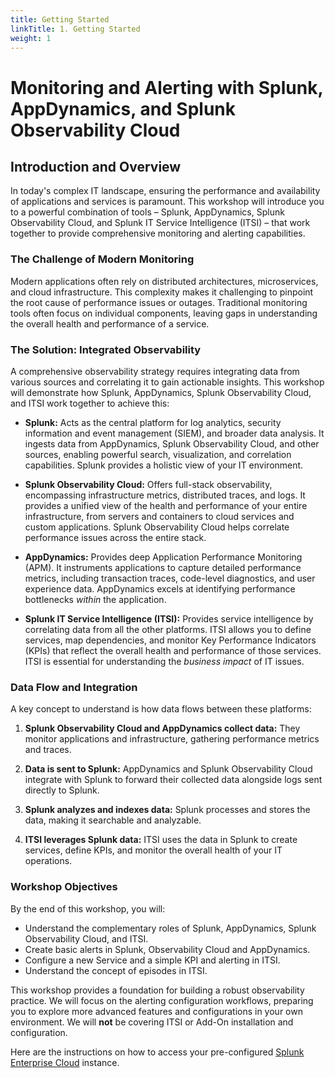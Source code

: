 ```yaml
---
title: Getting Started
linkTitle: 1. Getting Started
weight: 1
---
```


# Monitoring and Alerting with Splunk, AppDynamics, and Splunk Observability Cloud

## Introduction and Overview

In today's complex IT landscape, ensuring the performance and availability of applications and services is paramount.  This workshop will introduce you to a powerful combination of tools – Splunk, AppDynamics, Splunk Observability Cloud, and Splunk IT Service Intelligence (ITSI) – that work together to provide comprehensive monitoring and alerting capabilities.

### The Challenge of Modern Monitoring

Modern applications often rely on distributed architectures, microservices, and cloud infrastructure.  This complexity makes it challenging to pinpoint the root cause of performance issues or outages.  Traditional monitoring tools often focus on individual components, leaving gaps in understanding the overall health and performance of a service.

### The Solution: Integrated Observability

A comprehensive observability strategy requires integrating data from various sources and correlating it to gain actionable insights.  This workshop will demonstrate how Splunk, AppDynamics, Splunk Observability Cloud, and ITSI work together to achieve this:

* **Splunk:**  Acts as the central platform for log analytics, security information and event management (SIEM), and broader data analysis.  It ingests data from AppDynamics, Splunk Observability Cloud, and other sources, enabling powerful search, visualization, and correlation capabilities.  Splunk provides a holistic view of your IT environment.

* **Splunk Observability Cloud:** Offers full-stack observability, encompassing infrastructure metrics, distributed traces, and logs. It provides a unified view of the health and performance of your entire infrastructure, from servers and containers to cloud services and custom applications. Splunk Observability Cloud helps correlate performance issues across the entire stack.

* **AppDynamics:**  Provides deep Application Performance Monitoring (APM).  It instruments applications to capture detailed performance metrics, including transaction traces, code-level diagnostics, and user experience data.  AppDynamics excels at identifying performance bottlenecks *within* the application.

* **Splunk IT Service Intelligence (ITSI):**  Provides service intelligence by correlating data from all the other platforms.  ITSI allows you to define services, map dependencies, and monitor Key Performance Indicators (KPIs) that reflect the overall health and performance of those services.  ITSI is essential for understanding the *business impact* of IT issues.

### Data Flow and Integration

A key concept to understand is how data flows between these platforms:

1. **Splunk Observability Cloud and AppDynamics collect data:**  They monitor applications and infrastructure, gathering performance metrics and traces.

2. **Data is sent to Splunk:**  AppDynamics and Splunk Observability Cloud integrate with Splunk to forward their collected data alongside logs sent directly to Splunk.

3. **Splunk analyzes and indexes data:** Splunk processes and stores the data, making it searchable and analyzable.

4. **ITSI leverages Splunk data:** ITSI uses the data in Splunk to create services, define KPIs, and monitor the overall health of your IT operations.

### Workshop Objectives

By the end of this workshop, you will:

* Understand the complementary roles of Splunk, AppDynamics, Splunk Observability Cloud, and ITSI.
* Create basic alerts in Splunk, Observability Cloud and AppDynamics.
* Configure a new Service and a simple KPI and alerting in ITSI.
* Understand the concept of episodes in ITSI.

This workshop provides a foundation for building a robust observability practice. We will focus on the alerting configuration workflows, preparing you to explore more advanced features and configurations in your own environment. We will **not** be covering ITSI or Add-On installation and configuration.

Here are the instructions on how to access your pre-configured [Splunk Enterprise Cloud](./1-access-cloud-instances/) instance.
